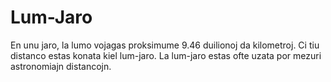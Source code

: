 # Lum-Jaro

En unu jaro, la lumo vojagas proksimume 9.46 duilionoj da kilometroj. Ci tiu
distanco estas konata kiel lum-jaro. La lum-jaro estas ofte uzata por mezuri
astronomiajn distancojn.
